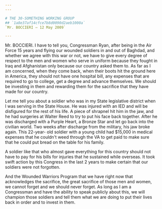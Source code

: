 ```yaml
---
---

# THE 30-SOMETHING WORKING GROUP
## `1a8e37af14cfce7b8d0090d2aeb1000a`
`Mr. BOCCIERI — 12 May 2009`

---
```



Mr. BOCCIERI. I have to tell you, Congressman Ryan, after being in 
the Air Force 15 years and flying our wounded soldiers in and out of 
Baghdad, and whether we agree with this war or not, we have to give 
every degree of respect to the men and women who serve in uniform 
because they fought in Iraq and Afghanistan only because our country 
asked them to. As far as I am concerned, when they come back, when 
their boots hit the ground here in America, they should not have one 
hospital bill, any expenses that are required to go to college, get a 
degree and advance themselves. We should be investing in them and 
rewarding them for the sacrifice that they have made for our country.

Let me tell you about a soldier who was in my State legislative 
district when I was serving in the State House. He was injured with an 
IED and will be disfigured for the rest of his life. A piece of 
shrapnel hit him in the jaw, and he had surgeries at Walter Reed to try 
to put his face back together. After he was discharged with a Purple 
Heart, a Bronze Star and let go back into the civilian world. Two weeks 
after discharge from the military, his jaw broke again. This 22-year-
old soldier with a young child had $15,000 in medical expenses that he 
couldn't weed through the VA to get paid to make sure that he could put 
bread on the table for his family.

A soldier like that who almost gave everything for this country 
should not have to pay for his bills for injuries that he sustained 
while overseas. It took swift action by this Congress in the last 2 
years to make certain that our soldiers were not forgotten.

And the Wounded Warriors Program that we have right now that 
acknowledges the sacrifice, the great sacrifice of those men and women, 
we cannot forget and we should never forget. As long as I am a 
Congressman and have the ability to speak publicly about this, we will 
champion those soldiers and tell them what we are doing to put their 
lives back in order and to invest in them.
